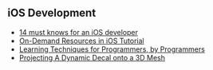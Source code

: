 ## iOS Development
- [14 must knows for an iOS developer](https://swiftsailing.net/14-must-knows-for-an-ios-developer-5ae502d7d87f)
- [On-Demand Resources in iOS Tutorial](https://www.raywenderlich.com/160049/demand-resources-ios-tutorial)
- [Learning Techniques for Programmers, by Programmers](https://www.raywenderlich.com/167015/learning-techniques-programmers)
- [Projecting A Dynamic Decal onto a 3D Mesh](https://pompidev.net/2014/12/02/projecting-a-dynamic-decal-on-a-3d-mesh/)
